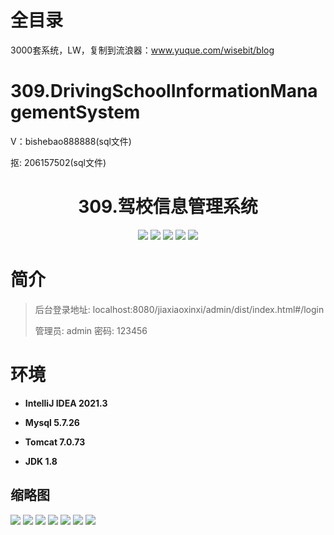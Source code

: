 # 全目录

3000套系统，LW，复制到流浪器：www.yuque.com/wisebit/blog


# 309.DrivingSchoolInformationManagementSystem

<p>V：bishebao888888(sql文件)</p>
<p>抠: 206157502(sql文件)</p>

<p><h1 align="center">309.驾校信息管理系统</h1></p>


<p align="center">
	<img src="https://img.shields.io/badge/jdk-1.8-orange.svg"/>
    <img src="https://img.shields.io/badge/spring-5.x-lightgrey.svg"/>
    <img src="https://img.shields.io/badge/springmvc-3.x-blue.svg"/>
    <img src="https://img.shields.io/badge/mybatis-5.x-yellow.svg"/>
    <img src="https://img.shields.io/badge/vue-3.x-blue.svg"/>
</p>

# 简介
>
> 
>
> 后台登录地址: localhost:8080/jiaxiaoxinxi/admin/dist/index.html#/login
>
> 管理员: admin 密码: 123456


# 环境

- <b>IntelliJ IDEA 2021.3</b>

- <b>Mysql 5.7.26</b>

- <b>Tomcat 7.0.73</b>

- <b>JDK 1.8</b>

## 缩略图

![](https://bitwise.oss-cn-heyuan.aliyuncs.com/2024/9/10/8730100a-0d29-462a-b06d-1b1380db23d6.png)
![](https://bitwise.oss-cn-heyuan.aliyuncs.com/2024/9/10/29707375-08fb-4f2c-a2a2-73ae8aafe050.png)
![](https://bitwise.oss-cn-heyuan.aliyuncs.com/2024/9/10/a2393f51-eb80-4020-84e6-8c56c4c95661.png)
![](https://bitwise.oss-cn-heyuan.aliyuncs.com/2024/9/10/945e08e2-f64b-454b-9f6b-bc37d2b85c3e.png)
![](https://bitwise.oss-cn-heyuan.aliyuncs.com/2024/9/10/d2bce8b3-211b-4fbe-bf53-037e86b5ecad.png)
![](https://bitwise.oss-cn-heyuan.aliyuncs.com/2024/9/10/8227cb77-34c4-4328-b5c9-214d40699e6c.png)
![](https://bitwise.oss-cn-heyuan.aliyuncs.com/2024/9/10/1c5adbeb-6470-4289-a49a-031140d2a6e9.png)


